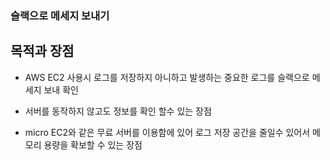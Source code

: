 ### 슬랙으로 메세지 보내기

## 목적과 장점
- AWS EC2 사용시 로그를 저장하지 아니하고 발생하는 중요한 로그를 슬랙으로 메세지 보내 확인 

- 서버를 동작하지 않고도 정보를 확인 할수 있는 장점

- micro EC2와 같은 무료 서버를 이용함에 있어 로그 저장 공간을 줄일수 있어서 메모리 용량을 확보할 수 있는 장점
